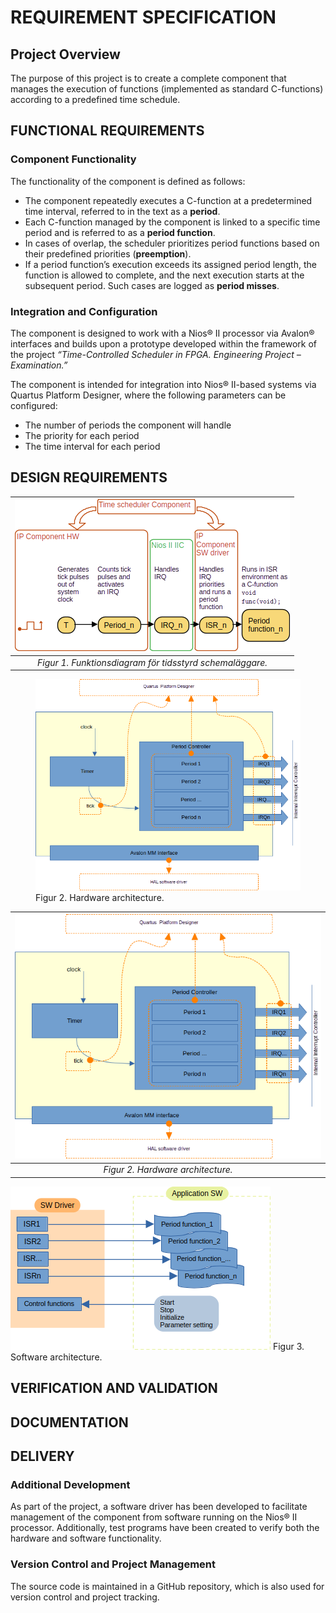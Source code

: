 # REQUIREMENT SPECIFICATION
## Project Overview

The purpose of this project is to create a complete component that manages the execution of functions (implemented as standard C-functions) according to a predefined time schedule.
## FUNCTIONAL REQUIREMENTS
### Component Functionality

The functionality of the component is defined as follows:

- The component repeatedly executes a C-function at a predetermined time interval, referred to in the text as a **period**.
- Each C-function managed by the component is linked to a specific time period and is referred to as a **period function**.
- In cases of overlap, the scheduler prioritizes period functions based on their predefined priorities (**preemption**).
- If a period function’s execution exceeds its assigned period length, the function is allowed to complete, and the next execution starts at the subsequent period. Such cases are logged as **period misses**.

### Integration and Configuration

The component is designed to work with a Nios® II processor via Avalon® interfaces and builds upon a prototype developed within the framework of the project *“Time-Controlled Scheduler in FPGA. Engineering Project – Examination.”*

The component is intended for integration into Nios® II-based systems via Quartus Platform Designer, where the following parameters can be configured:

- The number of periods the component will handle
- The priority for each period
- The time interval for each period

## DESIGN REQUIREMENTS

|![](media/functional_diagram.png)|
|:---:|
|*Figur 1. Funktionsdiagram för tidsstyrd schemaläggare.*|


<figure>
  <img src="media/hw_architecture.png" alt="my alt text"/>
  <figcaption>Figur 2. Hardware architecture.</figcaption>
</figure>

|![](media/hw_architecture.png)|
|:---:|
|*Figur 2. Hardware architecture.*|


![](media/sw_architecture.png)
Figur 3. Software architecture.



## VERIFICATION AND VALIDATION
## DOCUMENTATION
## DELIVERY

### Additional Development

As part of the project, a software driver has been developed to facilitate management of the component from software running on the Nios® II processor. Additionally, test programs have been created to verify both the hardware and software functionality.

### Version Control and Project Management

The source code is maintained in a GitHub repository, which is also used for version control and project tracking.
